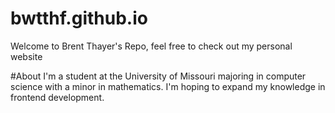 # bwtthf.github.io
Welcome to Brent Thayer's Repo, feel free to check out my personal website

#About
I'm a student at the University of Missouri majoring in computer science with a minor in mathematics.  I'm hoping to expand my knowledge in frontend development.
